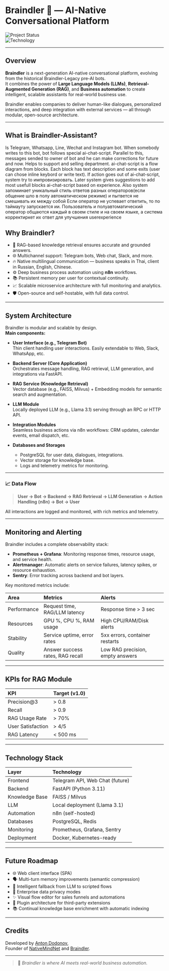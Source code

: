 # Braindler 🚀 — AI-Native Conversational Platform

![Project Status](https://img.shields.io/badge/Status-Active-brightgreen)  
![Technology](https://img.shields.io/badge/Stack-LLM%20%7C%20RAG%20%7C%20n8n%20Automation%20%7C%20FastAPI-orange)

---

## Overview

**Braindler** is a next-generation AI-native conversational platform, evolving from the historical Braindler-Legacy pre-AI bots.  
It combines the power of **Large Language Models (LLMs)**, **Retrieval-Augmented Generation (RAG)**, and **Business automation** to create intelligent, scalable assistants for real-world business use.

Braindler enables companies to deliver human-like dialogues, personalized interactions, and deep integration with external services — all through modular, open-source architecture.

---
## What is Braindler-Assistant?
Is Telegram, Whatsapp, Line, Wechat and Instagram bot. When somebody writes to this bot, bot follows special ai-chat-script. Parallel to this, messages sended to owner of bot and he can make corrections for future and now.
Helps to support and selling department.
ai-chat-script is a flow diagram from blocks. Each block has text description and some exits (user can chose inline keybord or write text). If action goes out of ai-chat-script, system try to импровизировать. Later system gives suggestions to add most usefull blocks ai-chat-script based on experience.
Also system запоминает уникальный стиль ответов разных операторов(если общение шло в полу автоматическом режиме) и пытвется не смешивать их между собой
Если оператор не успевает ответить, то по таймауту запускается ии.
Пользователь и полуавтоматический оператор общаются каждый в своем стиле и на своем языке, а система корректиркет их ответ для улучшения userexperience

## Why Braindler?

- 🧠 RAG-based knowledge retrieval ensures accurate and grounded answers.
- 🌐 Multichannel support: Telegram bots, Web chat, Slack, and more.
- 🔥 Native multilingual communication — business speaks in Thai, client in Russian, English, Chinese.
- ⚙️ Deep business process automation using **n8n** workflows.
- 📚 Persistent memory per user for contextual continuity.
- 📈 Scalable microservice architecture with full monitoring and analytics.
- 🛡️ Open-source and self-hostable, with full data control.

---

## System Architecture

Braindler is modular and scalable by design.  
**Main components:**

- **User Interface (e.g., Telegram Bot)**  
  Thin client handling user interactions. Easily extendable to Web, Slack, WhatsApp, etc.

- **Backend Server (Core Application)**  
  Orchestrates message handling, RAG retrieval, LLM generation, and integrations via FastAPI.

- **RAG Service (Knowledge Retrieval)**  
  Vector database (e.g., FAISS, Milvus) + Embedding models for semantic search and augmentation.

- **LLM Module**  
  Locally deployed LLM (e.g., Llama 3.1) serving through an RPC or HTTP API.

- **Integration Modules**  
  Seamless business actions via n8n workflows: CRM updates, calendar events, email dispatch, etc.

- **Databases and Storages**  
  - PostgreSQL for user data, dialogues, integrations.
  - Vector storage for knowledge base.
  - Logs and telemetry metrics for monitoring.

---

### 📈 Data Flow

> **User → Bot → Backend → RAG Retrieval → LLM Generation → Action Handling (n8n) → Bot → User**

All interactions are logged and monitored, with rich metrics and telemetry.

---

## Monitoring and Alerting

Braindler includes a complete observability stack:

- **Prometheus + Grafana**: Monitoring response times, resource usage, and service health.
- **Alertmanager**: Automatic alerts on service failures, latency spikes, or resource exhaustion.
- **Sentry**: Error tracking across backend and bot layers.

Key monitored metrics include:

| Area | Metrics | Alerts |
|:----|:-------|:------|
| Performance | Request time, RAG/LLM latency | Response time > 3 sec |
| Resources | GPU %, CPU %, RAM usage | High CPU/RAM/Disk alerts |
| Stability | Service uptime, error rates | 5xx errors, container restarts |
| Quality | Answer success rates, RAG recall | Low RAG precision, empty answers |

---

## KPIs for RAG Module

| KPI | Target (v1.0) |
|:----|:-------------|
| Precision@3 | > 0.8 |
| Recall | > 0.9 |
| RAG Usage Rate | > 70% |
| User Satisfaction | > 4/5 |
| RAG Latency | < 500 ms |

---

## Technology Stack

| Layer | Technology |
|:------|:-----------|
| Frontend | Telegram API, Web Chat (future) |
| Backend | FastAPI (Python 3.11) |
| Knowledge Base | FAISS / Milvus |
| LLM | Local deployment (Llama 3.1) |
| Automation | n8n (self-hosted) |
| Databases | PostgreSQL, Redis |
| Monitoring | Prometheus, Grafana, Sentry |
| Deployment | Docker, Kubernetes-ready |

---

## Future Roadmap

- 🌐 Web client interface (SPA)
- 🗣️ Multi-turn memory improvements (semantic compression)
- 🤖 Intelligent fallback from LLM to scripted flows
- 🔐 Enterprise data privacy modes
- ✨ Visual flow editor for sales funnels and automations
- 🧩 Plugin architecture for third-party extensions
- 📚 Continual knowledge base enrichment with automatic indexing

---

## Credits

Developed by [Anton Dodonov](https://github.com/AntonDodonov),  
Founder of [NativeMindNet](https://github.com/NativeMindNet) and [Braindler](https://github.com/braindler).

---

> 🧠 *Braindler is where AI meets real-world business automation.*

